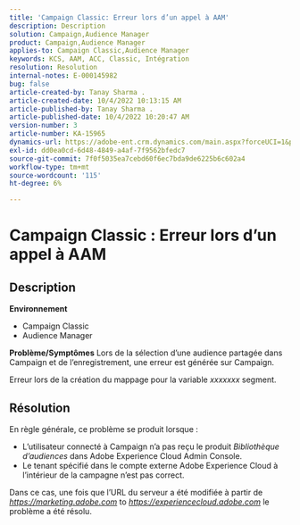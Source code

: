 ```yaml
---
title: 'Campaign Classic: Erreur lors d’un appel à AAM'
description: Description
solution: Campaign,Audience Manager
product: Campaign,Audience Manager
applies-to: Campaign Classic,Audience Manager
keywords: KCS, AAM, ACC, Classic, Intégration
resolution: Resolution
internal-notes: E-000145982
bug: false
article-created-by: Tanay Sharma .
article-created-date: 10/4/2022 10:13:15 AM
article-published-by: Tanay Sharma .
article-published-date: 10/4/2022 10:20:47 AM
version-number: 3
article-number: KA-15965
dynamics-url: https://adobe-ent.crm.dynamics.com/main.aspx?forceUCI=1&pagetype=entityrecord&etn=knowledgearticle&id=a5fa2f27-cd43-ed11-bba2-0022480868ff
exl-id: dd0ea0cd-6d48-4849-a4af-7f9562bfedc7
source-git-commit: 7f0f5035ea7cebd60f6ec7bda9de6225b6c602a4
workflow-type: tm+mt
source-wordcount: '115'
ht-degree: 6%

---
```


# Campaign Classic : Erreur lors d’un appel à AAM

## Description

<b>Environnement</b>
- Campaign Classic
- Audience Manager



<b>Problème/Symptômes</b>
Lors de la sélection d’une audience partagée dans Campaign et de l’enregistrement, une erreur est générée sur Campaign.

Erreur lors de la création du mappage pour la variable *xxxxxxx* segment.


## Résolution


En règle générale, ce problème se produit lorsque :

- L’utilisateur connecté à Campaign n’a pas reçu le produit *Bibliothèque d’audiences* dans Adobe Experience Cloud Admin Console.
- Le tenant spécifié dans le compte externe Adobe Experience Cloud à l’intérieur de la campagne n’est pas correct.


Dans ce cas, une fois que l’URL du serveur a été modifiée à partir de *https://marketing.adobe.com* to *https://experiencecloud.adobe.com* le problème a été résolu.
